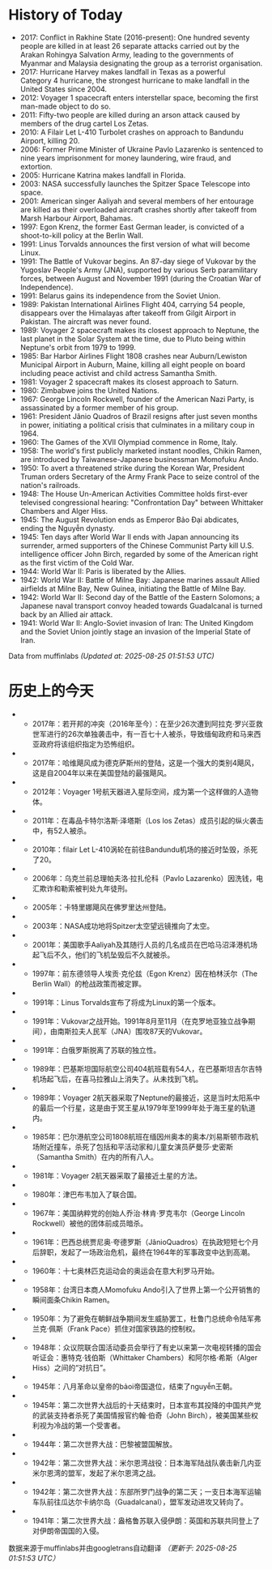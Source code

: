 # History of Today 

- 2017: Conflict in Rakhine State (2016-present): One hundred seventy people are killed in at least 26 separate attacks carried out by the Arakan Rohingya Salvation Army, leading to the governments of Myanmar and Malaysia designating the group as a terrorist organisation.
- 2017: Hurricane Harvey makes landfall in Texas as a powerful Category 4 hurricane, the strongest hurricane to make landfall in the United States since 2004.
- 2012: Voyager 1 spacecraft enters interstellar space, becoming the first man-made object to do so.
- 2011: Fifty-two people are killed during an arson attack caused by members of the drug cartel Los Zetas.
- 2010: A Filair Let L-410 Turbolet crashes on approach to Bandundu Airport, killing 20.
- 2006: Former Prime Minister of Ukraine Pavlo Lazarenko is sentenced to nine years imprisonment for money laundering, wire fraud, and extortion.
- 2005: Hurricane Katrina makes landfall in Florida.
- 2003: NASA successfully launches the Spitzer Space Telescope into space.
- 2001: American singer Aaliyah and several members of her entourage are killed as their overloaded aircraft crashes shortly after takeoff from Marsh Harbour Airport, Bahamas.
- 1997: Egon Krenz, the former East German leader, is convicted of a shoot-to-kill policy at the Berlin Wall.
- 1991: Linus Torvalds announces the first version of what will become Linux.
- 1991: The Battle of Vukovar begins. An 87-day siege of Vukovar by the Yugoslav People's Army (JNA), supported by various Serb paramilitary forces, between August and November 1991 (during the Croatian War of Independence).
- 1991: Belarus gains its independence from the Soviet Union.
- 1989: Pakistan International Airlines Flight 404, carrying 54 people, disappears over the Himalayas after takeoff from Gilgit Airport in Pakistan. The aircraft was never found.
- 1989: Voyager 2 spacecraft makes its closest approach to Neptune, the last planet in the Solar System at the time, due to Pluto being within Neptune's orbit from 1979 to 1999.
- 1985: Bar Harbor Airlines Flight 1808 crashes near Auburn/Lewiston Municipal Airport in Auburn, Maine, killing all eight people on board including peace activist and child actress Samantha Smith.
- 1981: Voyager 2 spacecraft makes its closest approach to Saturn.
- 1980: Zimbabwe joins the United Nations.
- 1967: George Lincoln Rockwell, founder of the American Nazi Party, is assassinated by a former member of his group.
- 1961: President Jânio Quadros of Brazil resigns after just seven months in power, initiating a political crisis that culminates in a military coup in 1964.
- 1960: The Games of the XVII Olympiad commence in Rome, Italy.
- 1958: The world's first publicly marketed instant noodles, Chikin Ramen, are introduced by Taiwanese-Japanese businessman Momofuku Ando.
- 1950: To avert a threatened strike during the Korean War, President Truman orders Secretary of the Army Frank Pace to seize control of the nation's railroads.
- 1948: The House Un-American Activities Committee holds first-ever televised congressional hearing: "Confrontation Day" between Whittaker Chambers and Alger Hiss.
- 1945: The August Revolution ends as Emperor Bảo Đại abdicates, ending the Nguyễn dynasty.
- 1945: Ten days after World War II ends with Japan announcing its surrender, armed supporters of the Chinese Communist Party kill U.S. intelligence officer John Birch, regarded by some of the American right as the first victim of the Cold War.
- 1944: World War II: Paris is liberated by the Allies.
- 1942: World War II: Battle of Milne Bay: Japanese marines assault Allied airfields at Milne Bay, New Guinea, initiating the Battle of Milne Bay.
- 1942: World War II: Second day of the Battle of the Eastern Solomons; a Japanese naval transport convoy headed towards Guadalcanal is turned back by an Allied air attack.
- 1941: World War II: Anglo-Soviet invasion of Iran: The United Kingdom and the Soviet Union jointly stage an invasion of the Imperial State of Iran.

Data from muffinlabs
*(Updated at: 2025-08-25 01:51:53 UTC)*

# 历史上的今天 

- -  2017年：若开邦的冲突（2016年至今）：在至少26次遭到阿拉克·罗兴亚救世军进行的26次单独袭击中，有一百七十人被杀，导致缅甸政府和马来西亚政府将该组织指定为恐怖组织。
- -  2017年：哈维飓风成为德克萨斯州的登陆，这是一个强大的类别4飓风，这是自2004年以来在美国登陆的最强飓风。
- -  2012年：Voyager 1号航天器进入星际空间，成为第一个这样做的人造物体。
- -  2011年：在毒品卡特尔洛斯·泽塔斯（Los los Zetas）成员引起的纵火袭击中，有52人被杀。
- -  2010年：filair Let L-410涡轮在前往Bandundu机场的接近时坠毁，杀死了20。
- -  2006年：乌克兰前总理帕夫洛·拉扎伦科（Pavlo Lazarenko）因洗钱，电汇欺诈和勒索被判处九年徒刑。
- -  2005年：卡特里娜飓风在佛罗里达州登陆。
- -  2003年：NASA成功地将Spitzer太空望远镜推向了太空。
- -  2001年：美国歌手Aaliyah及其随行人员的几名成员在巴哈马沼泽港机场起飞后不久，他们的飞机坠毁后不久就被杀。
- -  1997年：前东德领导人埃贡·克伦兹（Egon Krenz）因在柏林沃尔（The Berlin Wall）的枪战政策而被定罪。
- -  1991年：Linus Torvalds宣布了将成为Linux的第一个版本。
- -  1991年：Vukovar之战开始。1991年8月至11月（在克罗地亚独立战争期间），由南斯拉夫人民军（JNA）围攻87天的Vukovar。
- -  1991年：白俄罗斯脱离了苏联的独立性。
- -  1989年：巴基斯坦国际航空公司404航班载有54人，在巴基斯坦吉尔吉特机场起飞后，在喜马拉雅山上消失了。从未找到飞机。
- -  1989年：Voyager 2航天器采取了Neptune的最接近，这是当时太阳系中的最后一个行星，这是由于冥王星从1979年至1999年处于海王星的轨道内。
- -  1985年：巴尔港航空公司1808航班在缅因州奥本的奥本/刘易斯顿市政机场附近撞车，杀死了包括和平活动家和儿童女演员萨曼莎·史密斯（Samantha Smith）在内的所有八人。
- -  1981年：Voyager 2航天器采取了最接近土星的方法。
- -  1980年：津巴布韦加入了联合国。
- -  1967年：美国纳粹党的创始人乔治·林肯·罗克韦尔（George Lincoln Rockwell）被他的团体前成员暗杀。
- -  1961年：巴西总统贾尼奥·夸德罗斯（JânioQuadros）在执政短短七个月后辞职，发起了一场政治危机，最终在1964年的军事政变中达到高潮。
- -  1960年：十七奥林匹克运动会的奥运会在意大利罗马开始。
- -  1958年：台湾日本商人Momofuku Ando引入了世界上第一个公开销售的瞬间面条Chikin Ramen。
- -  1950年：为了避免在朝鲜战争期间发生威胁罢工，杜鲁门总统命令陆军弗兰克·佩斯（Frank Pace）抓住对国家铁路的控制权。
- -  1948年：众议院联合国活动委员会举行了有史以来第一次电视转播的国会听证会：惠特克·钱伯斯（Whittaker Chambers）和阿尔格·希斯（Alger Hiss）之间的“对抗日”。
- -  1945年：八月革命以皇帝的bảoi帝国退位，结束了nguyễn王朝。
- -  1945年：第二次世界大战后的十天结束时，日本宣布其投降的中国共产党的武装支持者杀死了美国情报官约翰·伯奇（John Birch），被美国某些权利视为冷战的第一个受害者。
- -  1944年：第二次世界大战：巴黎被盟国解放。
- -  1942年：第二次世界大战：米尔恩湾战役：日本海军陆战队袭击新几内亚米尔恩湾的盟军，发起了米尔恩湾之战。
- -  1942年：第二次世界大战：东部所罗门战争的第二天；一支日本海军运输车队前往瓜达尔卡纳尔岛（Guadalcanal），盟军发动进攻又转向了。
- -  1941年：第二次世界大战：盎格鲁苏联入侵伊朗：英国和苏联共同登上了对伊朗帝国国的入侵。

数据来源于muffinlabs并由googletrans自动翻译
*（更新于: 2025-08-25 01:51:53 UTC）*